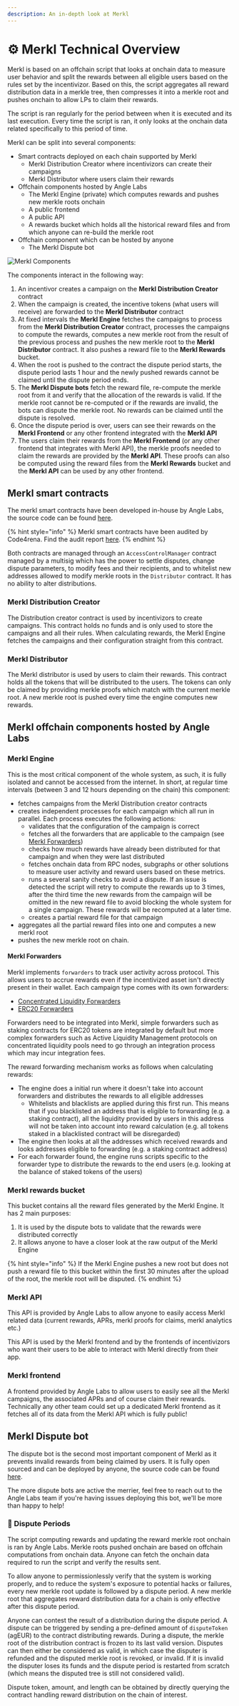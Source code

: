 ```yaml
---
description: An in-depth look at Merkl
---
```


# ⚙️ Merkl Technical Overview

Merkl is based on an offchain script that looks at onchain data to measure user behavior and split the rewards between all eligible users based on the rules set by the incentivizor. Based on this, the script aggregates all reward distribution data in a merkle tree, then compresses it into a merkle root and pushes onchain to allow LPs to claim their rewards.

The script is ran regularly for the period between when it is executed and its last execution. Every time the script is ran, it only looks at the onchain data related specifically to this period of time.

Merkl can be split into several components:

- Smart contracts deployed on each chain supported by Merkl
  - Merkl Distribution Creator where incentivizors can create their campaigns
  - Merkl Distributor where users claim their rewards
- Offchain components hosted by Angle Labs
  - The Merkl Engine (private) which computes rewards and pushes new merkle roots onchain
  - A public frontend
  - A public API
  - A rewards bucket which holds all the historical reward files and from which anyone can re-build the merkle root
- Offchain component which can be hosted by anyone
  - The Merkl Dispute bot

![Merkl Components](.gitbook/assets/merkl-components.png)

The components interact in the following way:

1. An incentivor creates a campaign on the **Merkl Distribution Creator** contract
2. When the campaign is created, the incentive tokens (what users will receive) are forwarded to the **Merkl Distributor** contract
3. At fixed intervals the **Merkl Engine** fetches the campaigns to process from the **Merkl Distribution Creator** contract, processes the campaigns to compute the rewards, computes a new merkle root from the result of the previous process and pushes the new merkle root to the **Merkl Distributor** contract. It also pushes a reward file to the **Merkl Rewards** bucket.
4. When the root is pushed to the contract the dispute period starts, the dispute period lasts 1 hour and the newly pushed rewards cannot be claimed until the dispute period ends.
5. The **Merkl Dispute bots** fetch the reward file, re-compute the merkle root from it and verify that the allocation of the rewards is valid. If the merkle root cannot be re-computed or if the rewards are invalid, the bots can dispute the merkle root. No rewards can be claimed until the dispute is resolved.
6. Once the dispute period is over, users can see their rewards on the **Merkl Frontend** or any other frontend integrated with the **Merkl API**
7. The users claim their rewards from the **Merkl Frontend** (or any other frontend that integrates with Merkl API), the merkle proofs needed to claim the rewards are provided by the **Merkl API**. These proofs can also be computed using the reward files from the **Merkl Rewards** bucket and the **Merkl API** can be used by any other frontend.

## Merkl smart contracts

The merkl smart contracts have been developed in-house by Angle Labs, the source code can be found [here](https://github.com/AngleProtocol/merkl-contracts).

{% hint style="info" %}
Merkl smart contracts have been audited by Code4rena. Find the audit report [here](https://code4rena.com/reports/2023-06-angle).
{% endhint %}

Both contracts are managed through an `AccessControlManager` contract managed by a multisig which has the power to settle disputes, change dispute parameters, to modify fees and their recipients, and to whitelist new addresses allowed to modify merkle roots in the `Distributor` contract. It has no ability to alter distributions.

### Merkl Distribution Creator

The Distribution creator contract is used by incentivizors to create campaigns. This contract holds no funds and is only used to store the campaigns and all their rules. When calculating rewards, the Merkl Engine fetches the campaigns and their configuration straight from this contract.

### Merkl Distributor

The Merkl distributor is used by users to claim their rewards. This contract holds all the tokens that will be distributed to the users. The tokens can only be claimed by providing merkle proofs which match with the current merkle root. A new merkle root is pushed every time the engine computes new rewards.

## Merkl offchain components hosted by Angle Labs

### Merkl Engine

This is the most critical component of the whole system, as such, it is fully isolated and cannot be accessed from the internet. In short, at regular time intervals (between 3 and 12 hours depending on the chain) this component:

- fetches campaigns from the Merkl Distribution creator contracts
- creates independent processes for each campaign which all run in parallel. Each process executes the following actions:
  - validates that the configuration of the campaign is correct
  - fetches all the forwarders that are applicable to the campaign (see [Merkl Forwarders](#merkl-forwarders))
  - checks how much rewards have already been distributed for that campaign and when they were last distributed
  - fetches onchain data from RPC nodes, subgraphs or other solutions to measure user activity and reward users based on these metrics.
  - runs a several sanity checks to avoid a dispute. If an issue is detected the script will retry to compute the rewards up to 3 times, after the third time the new rewards from the campaign will be omitted in the new reward file to avoid blocking the whole system for a single campaign. These rewards will be recomputed at a later time.
  - creates a partial reward file for that campaign
- aggregates all the partial reward files into one and computes a new merkl root
- pushes the new merkle root on chain.

#### Merkl Forwarders

Merkl implements `forwarders` to track user activity across protocol. This allows users to accrue rewards even if the incentivized asset isn't directly present in their wallet. Each campaign type comes with its own forwarders:

- [Concentrated Liquidity Forwarders](campaigns/erc20.md#forwarders)
- [ERC20 Forwarders](campaigns/clamm.md#forwarders)

Forwarders need to be integrated into Merkl, simple forwarders such as staking contracts for ERC20 tokens are integrated by default but more complex forwarders such as Active Liquidity Management protocols on concentrated liquidity pools need to go through an integration process which may incur integration fees.

The reward forwarding mechanism works as follows when calculating rewards:

- The engine does a initial run where it doesn't take into account forwarders and distributes the rewards to all eligible addresses
  - Whitelists and blacklists are applied during this first run. This means that if you blacklisted an address that is eligible to forwarding (e.g. a staking contract), all the liquidity provided by users in this address will not be taken into account into reward calculation (e.g. all tokens staked in a blacklisted contract will be disregarded)
- The engine then looks at all the addresses which received rewards and looks addresses eligible to forwarding (e.g. a staking contract address)
- For each forwarder found, the engine runs scripts specific to the forwarder type to distribute the rewards to the end users (e.g. looking at the balance of staked tokens of the users)

### Merkl rewards bucket

This bucket contains all the reward files generated by the Merkl Engine. It has 2 main purposes:

1. It is used by the dispute bots to validate that the rewards were distributed correctly
2. It allows anyone to have a closer look at the raw output of the Merkl Engine

{% hint style="info" %}
If the Merkl Engine pushes a new root but does not push a reward file to this bucket within the first 30 minutes after the upload of the root, the merkle root will be disputed.
{% endhint %}

### Merkl API

This API is provided by Angle Labs to allow anyone to easily access Merkl related data (current rewards, APRs, merkl proofs for claims, merkl analytics etc.)

This API is used by the Merkl frontend and by the frontends of incentivizors who want their users to be able to interact with Merkl directly from their app.

### Merkl frontend

A frontend provided by Angle Labs to allow users to easily see all the Merkl campaigns, the associated APRs and of course claim their rewards. Technically any other team could set up a dedicated Merkl frontend as it fetches all of its data from the Merkl API which is fully public!

## Merkl Dispute bot

The dispute bot is the second most important component of Merkl as it prevents invalid rewards from being claimed by users. It is fully open sourced and can be deployed by anyone, the source code can be found [here](https://github.com/AngleProtocol/merkl-dispute).

The more dispute bots are active the merrier, feel free to reach out to the Angle Labs team if you're having issues deploying this bot, we'll be more than happy to help!

### 🤺 Dispute Periods

The script computing rewards and updating the reward merkle root onchain is ran by Angle Labs. Merkle roots pushed onchain are based on offchain computations from onchain data. Anyone can fetch the onchain data required to run the script and verify the results sent.

To allow anyone to permissionlessly verify that the system is working properly, and to reduce the system's exposure to potential hacks or failures, every new merkle root update is followed by a dispute period. A new merkle root that aggregates reward distribution data for a chain is only effective after this dispute period.

Anyone can contest the result of a distribution during the dispute period. A dispute can be triggered by sending a pre-defined amount of `disputeToken` (agEUR) to the contract distributing rewards. During a dispute, the merkle root of the distribution contract is frozen to its last valid version. Disputes can then either be considered as valid, in which case the disputer is refunded and the disputed merkle root is revoked, or invalid. If it is invalid the disputer loses its funds and the dispute period is restarted from scratch (which means the disputed tree is still not considered valid).

Dispute token, amount, and length can be obtained by directly querying the contract handling reward distribution on the chain of interest.
